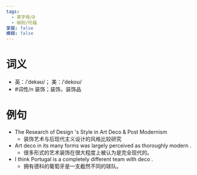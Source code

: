 ```yaml
---
tags:
  - 首字母/D
  - 级别/托福
掌握: false
模糊: false
---
```

# 词义
- 英：/ˈdekəʊ/； 美：/ˈdekoʊ/
- #词性/n  装饰；装饰，装饰品
# 例句
- The Research of Design 's Style in Art Deco & Post Modernism
	- 装饰艺术与后现代主义设计的风格比较研究
- Art deco in its many forms was largely perceived as thoroughly modern .
	- 很多形式的艺术装饰在很大程度上被认为是完全现代的。
- I think Portugal is a completely different team with deco .
	- 拥有德科的葡萄牙是一支截然不同的球队。
